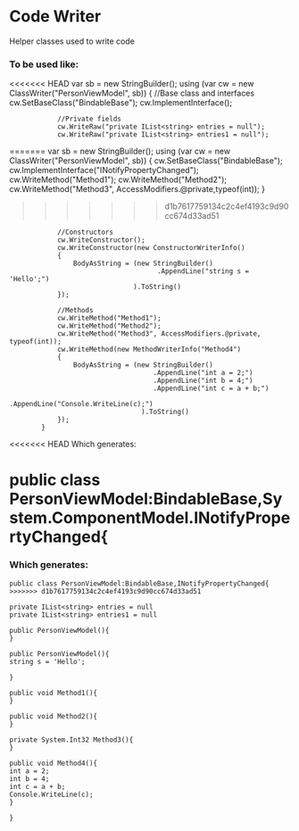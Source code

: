 # Code Writer
Helper classes used to write code

### To be used like:

<<<<<<< HEAD
             var sb = new StringBuilder();
            using (var cw = new ClassWriter("PersonViewModel", sb))
            {
                //Base class and interfaces
                cw.SetBaseClass("BindableBase");
                cw.ImplementInterface<INotifyPropertyChanged>();

                //Private fields
                cw.WriteRaw("private IList<string> entries = null");
                cw.WriteRaw("private IList<string> entries1 = null");
=======
            var sb = new StringBuilder();
            using (var cw = new ClassWriter("PersonViewModel", sb))
            {
                cw.SetBaseClass("BindableBase");
                cw.ImplementInterface("INotifyPropertyChanged");
                cw.WriteMethod("Method1");
                cw.WriteMethod("Method2");
                cw.WriteMethod("Method3", AccessModifiers.@private,typeof(int));
            }
>>>>>>> d1b7617759134c2c4ef4193c9d90cc674d33ad51

                //Constructors
                cw.WriteConstructor();
                cw.WriteConstructor(new ConstructorWriterInfo()
                {
                    BodyAsString = (new StringBuilder()
                                         .AppendLine("string s = 'Hello';")
                                   ).ToString()
                });

                //Methods
                cw.WriteMethod("Method1");
                cw.WriteMethod("Method2");
                cw.WriteMethod("Method3", AccessModifiers.@private, typeof(int));
                cw.WriteMethod(new MethodWriterInfo("Method4")
                {
                    BodyAsString = (new StringBuilder()
                                        .AppendLine("int a = 2;")
                                        .AppendLine("int b = 4;")
                                        .AppendLine("int c = a + b;")
                                        .AppendLine("Console.WriteLine(c);")
                                     ).ToString()
                });
            }
            
<<<<<<< HEAD
Which generates:         
 
public class PersonViewModel:BindableBase,System.ComponentModel.INotifyPropertyChanged{
=======
### Which generates:         
```
public class PersonViewModel:BindableBase,INotifyPropertyChanged{
>>>>>>> d1b7617759134c2c4ef4193c9d90cc674d33ad51

private IList<string> entries = null
private IList<string> entries1 = null

public PersonViewModel(){
}

public PersonViewModel(){
string s = 'Hello';

}

public void Method1(){
}

public void Method2(){
}

private System.Int32 Method3(){
}

public void Method4(){
int a = 2;
int b = 4;
int c = a + b;
Console.WriteLine(c);
}

}
```
